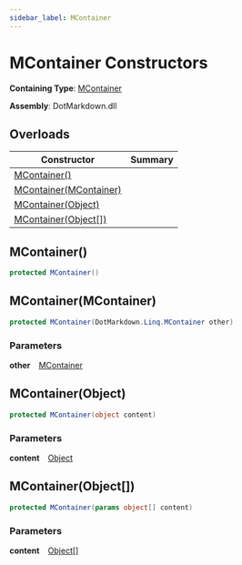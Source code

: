 ```yaml
---
sidebar_label: MContainer
---
```


# MContainer Constructors

**Containing Type**: [MContainer](../index.md)

**Assembly**: DotMarkdown\.dll

## Overloads

| Constructor | Summary |
| ----------- | ------- |
| [MContainer()](#DotMarkdown_Linq_MContainer__ctor) | |
| [MContainer(MContainer)](#DotMarkdown_Linq_MContainer__ctor_DotMarkdown_Linq_MContainer_) | |
| [MContainer(Object)](#DotMarkdown_Linq_MContainer__ctor_System_Object_) | |
| [MContainer(Object\[\])](#DotMarkdown_Linq_MContainer__ctor_System_Object___) | |

## MContainer\(\) <a id="DotMarkdown_Linq_MContainer__ctor"></a>

```csharp
protected MContainer()
```

## MContainer\(MContainer\) <a id="DotMarkdown_Linq_MContainer__ctor_DotMarkdown_Linq_MContainer_"></a>

```csharp
protected MContainer(DotMarkdown.Linq.MContainer other)
```

### Parameters

**other** &ensp; [MContainer](../index.md)

## MContainer\(Object\) <a id="DotMarkdown_Linq_MContainer__ctor_System_Object_"></a>

```csharp
protected MContainer(object content)
```

### Parameters

**content** &ensp; [Object](https://docs.microsoft.com/en-us/dotnet/api/system.object)

## MContainer\(Object\[\]\) <a id="DotMarkdown_Linq_MContainer__ctor_System_Object___"></a>

```csharp
protected MContainer(params object[] content)
```

### Parameters

**content** &ensp; [Object](https://docs.microsoft.com/en-us/dotnet/api/system.object)\[\]